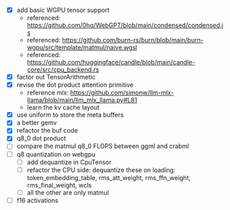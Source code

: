 - [x] add basic WGPU tensor support
  - referenced: https://github.com/0hq/WebGPT/blob/main/condensed/condensed.js
  - referenced: https://github.com/burn-rs/burn/blob/main/burn-wgpu/src/template/matmul/naive.wgsl
  - referenced: https://github.com/huggingface/candle/blob/main/candle-core/src/cpu_backend.rs
- [x] factor out TensorArithmetic
- [x] revise the dot product attention primitive
  - reference mlx: https://github.com/simonw/llm-mlx-llama/blob/main/llm_mlx_llama.py#L81
  - learn the kv cache layout
- [x] use uniform to store the meta buffers
- [x] a better gemv
- [x] refactor the buf code
- [x] q8_0 dot product
- [ ] compare the matmul q8_0 FLOPS between ggml and crabml
- [ ] q8 quantization on webgpu
  - [ ] add dequantize in CpuTensor
  - [ ] refactor the CPU side: dequantize these on loading: token_embedding_table, rms_att_weight, rms_ffn_weight, rms_final_weight, wcls
  - [ ] all the other are only matmul
- [ ] f16 activations
